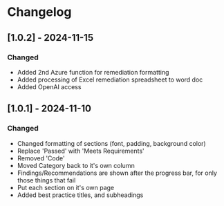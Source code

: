 # Changelog

## [1.0.2] - 2024-11-15

### Changed
- Added 2nd Azure function for remediation formatting
- Added processing of Excel remediation spreadsheet to word doc
- Added OpenAI access

## [1.0.1] - 2024-11-10

### Changed
- Changed formatting of sections (font, padding, background color)
- Replace 'Passed' with 'Meets Requirements'
- Removed 'Code'
- Moved Category back to it's own column
- Findings/Recommendations are shown after the progress bar, for only those things that fail
- Put each section on it's own page
- Added best practice titles, and subheadings
